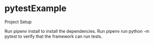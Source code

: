 # pytestExample

Project Setup

Run pipenv install to install the dependencies.
Run pipenv run python -m pytest to verify that the framework can run tests.
